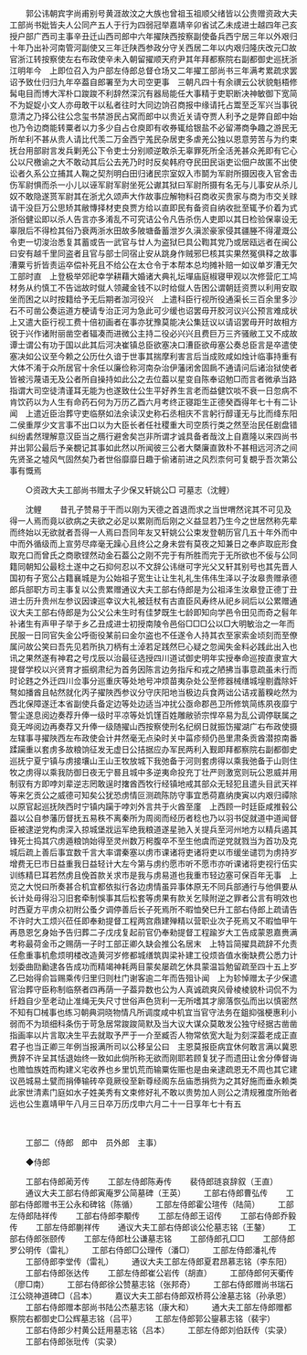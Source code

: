 <!-- { "loadSidebar": true } -->
　　郭公讳朝宾字尚甫别号黄涯故汶之大族也曾祖玉祖顺父绪皆以公贵赠资政大夫工部尚书妣皆夫人公同产五人于行为四弱冠举嘉靖辛卯省试乙未成进士越四年己亥授户部广西司主事辛丑迁山西司郎中六年擢陕西按察副使备兵西宁居三年以外艰归十年乃出补河南管河副使又三年迁陕西参政分守关西居二年以内艰归隆庆改元□故官浙江转按察使左右布政使辛未入朝留擢顺天府尹其年拜都察院右副都御史巡抚浙江明年今　上即位召入为户部左侍郎总督仓场又二年擢工部尚书三年满考累疏求罢诏予致仕归归九年卒葢自郎署至为大司空更事　三朝凡四十有余禩云公状貌魁梧修髯电目而博大浑朴口踆踆不利辞然深沉有器局能任大事精于吏职断决神敏御下宽简不为娖娖小文人亦毋敢干以私者往时大同边饷召商报中缘请托占鬻至乏军兴当事锐意清之乃择公往公念玺书禁游民占窝而郎中以贵近关请夺贾人利予之是弊自郎中始也乃令边商能转粟者以力多少自占仓庾即有收券辄给银盐不必留滞商争趣之游民无所牟利不甚从贵人请比代羡二万金西宁羗民杂居吏多虐羌公独以恩意劳苦与为约束抚台用部尉言发兵剿羌公下令吏士分别顺逆敢杀无辜罪死所全活羌甚众羌即有它心公以尺檄谕之大不敢动其后公去羌乃时时反矣韩府夺民田民诣吏讼佃户故匿不出使讼者久系公立捕其人鞠之契剂明白田归诸民宗室奴入市鬬为军尉所摄因夜入官舍击伤军尉惧而杀一小儿以诬军尉军尉坐死公谳其狱曰军尉所摄有名无与儿事安从杀儿奴不敢隐遂贳军尉其在浙尤久颂声大作故事应解物料召商收买贵家与商为市交关赇请干没巨万公思矫其敝慱择材吏良贾方给以直即民有备资自纳收批至辄予价着为式浙俗健讼即以杀人告言亦多淆乱不可究诘公令凡告杀伤人吏即以其日检验保辜设无辜限后不得检其俗乃衰两浙水田故多陂塘备蓄泄岁久滇淤豪家侵其疆塍不得灌溉公令吏一切浚治悉复其蓄或告一武官与廿人为盗狱巳具公鞫其党乃或居瓯远者在闽公曰安有越千里同盗者且官与部士同宿止安从跳身作贼邪巳核其实果然冤俱释之故事漕粟亏折皆责运卒偿补死且不给公在太仓令于本帮本总均摊补赔一如议单岁漕无欠工部时直　上登极举郊祀幸学耕藉大婚诸大典礼坛墠庙庭椒寝甲观以次修营庀工鸠材务从约慎工不告诎故时僦人领藏金钱不以时给僦人告困公谓朝廷资贾以利用安取坐而困之以时按籍给予无后期者泇河役兴　上遣科臣行视所役通渠长三百余里多沙石不可凿公奏运道方梗请专治正河为急此可少缓也诏罢毋开胶河议兴公预言难成状　上又遣大臣行视工费十倍初画者在事亦犹豫莫能决公集廷议以请诏罢毋开时故相方锐于兴作诸附丽凿空者辐凑而进微公主持二役必兴兴且费巨万三齐骚敝工又不成故谭士谓公有功于国以此其后河决崔镇总臣欲塞决口漕臣欲毋塞公奏总臣言是卒遣使塞决如公议至今赖之公历仕久谙于世事其揣摩利害言后当成败咸如烛计临事持重有大体不淆于众所居官十余任以廉俭称河南杂治伊藩闭舍固扄不通请问后诸治狱使者皆被污蔑语无及公者所自操持如此公之去位葢以星变自陈奉诏勉□而言者微承当路指谓大司空徒清谨耳无能为也遂致仕公生平好养生言老而益健饮啖不衰一日忽病不肯饮药以为人生有命药石何为万历乙酉六月考终正寝距生正德癸酉得年七十有二讣闻　上遣近臣治葬守吏临祭如法余读汉史称石丞相庆不言躬行醇谨无与比而绛东阳二侯重厚少文言事不出口以为大臣长者任社稷重大司空质行类之然至治民任剧盘错纠纷砉然理解意汉臣当之鴈行避舍矣岂非所谓才诚具备者哉汶上自嘉隆以来四尚书并出郭公最后予亲覩记其事如此然以所闻彼三公者大槩廉直敦朴不甚相远河济之间先贤圣之墟风气固然矣乃者世俗靡靡日趣于偷诸前进之风烈柰何可复覩乎吾次第公事有慨焉 

　　○资政大夫工部尚书赠太子少保又轩姚公□ 可墓志（沈鲤） 

　　沈鲤 
　　昔孔子赞易于干而以刚为天德之首退而求之当世喟然诧其不可见及得一人焉而竟以欲病之夫欲之必足以累刚而后刚之义益显若乃生今之世居然称先辈而终始以无欲就者吾得一人焉曰吾同年友又轩姚公公束发登朝历官几五十年外而中中而外循级而上宣劳尽瘁毫无躁心且终公之身未尝有莫夜之知兼日之奉庐取庇形食取充口而曾氏之商歌铿然动金石葢公之刚不完于有所胜而完于无所欲也不佞与公同籍同朝知公最稔土遂中之石抑何忍以不文辞公讳继可字光父又轩其别号也其先晋人国初有子宽公占籍襄城是为公始祖子宽生让让生礼礼生伟伟生泽以子汝皋贵赠承德郎兵部职方司主事复以公贵累赠通议大夫工部右侍郎是为公祖泽生汝皋登正德丁丑进士历升贵州左参议因谏巡幸议大礼被廷杖有古直臣风寿终从祀乡祠后以公累赠通议大夫工部右侍郎是为公父公未生时有佳梦既生七龄即知向学邑令田见而奇之髫年补诸生有声甲子举于乡乙丑成进士初授南陵令邑俗□□□公以□大明敏治之一年而民服一日同官失金公呼衙役某前曰金尔盗也不任遂令人持其衣至家索金顷刻而至僚属问故公笑曰吾先见若所执刀柄有土淖若足践然巳心疑之忽闻失金料必践此出入也讯之果然遂有神君之号戊辰以治最征选授四川道试御史明年实授奉命巡按直隶宣大提督学校以兴贤育才振纲肃纪为首务因陈言边务指斥和戎之陋拂当事意疏虽未行而时论韪之外迁四川佥事分巡重庆等处地号冲烦苗夷杂处公至修器械缮城堭剔蠹除奸骜如播酋且帖然就化丙子擢陜西参议分守庆阳地当极边兵食两诎公诘戎蓄糗屹然为西北保障遂迁本省副使兵备定边等处边适当冲扰公亟命郡邑卫所修筑简练夙夜靡宁警尘遂息阅边奏荐升俸一级时平凉等处饥馑百姓雕敝骄宗悍卒易为乱公调停联属之竟无哗阅边再奏荐又升俸一级随擢山西按察使刑名纪纲日就振饬擢湖广右布政使摄左辖事寻擢陜西左布政使会计井然毫无点染时关中菑疹频仍邑里肃条贡酋潜掠南番蹂躏重以套虏多故粮饷征发无虚日公拮据应办军民两利入觐即拜都察院右副都御史巡抚宁夏宁镇与虏接壤山王山王牧放城下我弛备于河则套虏得以乘我弛备于山则住牧之虏得以乘我防御日夜无宁晷且城中多逆夷命投充丁壮严则激宽则玩公恩威并用制驭有方即哱刘辈逆志罔敢逞时撦酋西牧行经镇地戒其部众无轻犯且遣头目武天祥等来乞贡公之威德可知矣公犹恐虏情叵测疏陈防守事宜悉荷嘉纳庚寅以内艰归禫除以原官起巡抚陜西时宁镇内躏于哱刘外言共于火酋至廑　上西顾一时廷臣咸推毂公葢以公自参藩历督抚五易秩不离秦所为周阅而经历者稔也乃以羽书促就道中道闻督臣被逮逆党构虏深入掠城堡戕运军绝我粮道遂星驰入关提兵至河州地方以精兵遏其锋死士捣其穴虏遁粮饷始得至灵州数万枵腹卒不至生他虞而逆党就戮当为首功及克城后疏上善后事宜数千言大率谓秦塞以虏市课诸将吏诸将吏以市缓坐谴罚为虏持岁增费无巳市日益重我日益轻计大左今第与虏约愿市听不愿市亦听课诸将吏视行伍实训练精巳耳若然虏且俛首款关求市是我与虏易道也我重市轻边塞可保百年无事　上览之大悦曰所奏甚合机宜都依拟行各边虏情虽异事体原无不同兵部通行与他俱要从长计处毋得沿习旧套牵制悞事其后松套等虏果有款关乞赎附逆之罪者公言有明效也时西夏方平虏众初附公蚤夕调停善后长子死焉所不暇恤癸巳升工部右侍郎上疏请告不许时大工烦兴莅任即奉勑提督工程两宫鼎建殚精以营职业次子死焉又不暇恤甲午再恳恩乞身始予告归葬二子戊戌复起前官仍奉勑提督工程踰岁大工告成蒙恩嘉赉满考称最荷金币之赐荫一子时工部正卿久缺会推公名居末　上特旨简擢具疏辞不允责任愈重事机愈烦明楼改造黄河岁修都城缮筑舆梁补建工役烦沓值水衡缺费公悉力计划委曲劻勷逮各告成功而精竭神耗两目蒙矣屡疏乞休具蒙温旨勉留疏至四十五上岁乙巳始得俞旨赐乘传归里归则杜门谢客逾二年而告殂讣闻　上为轸悼赠太子少保遣官治葬守臣称制临祭者四再荫一子葢异数也公为人真诚疏爽风骨棱棱貌朴词侃不为纤趋自少至老动止准绳无失尺寸世俗声色货利一无所嗜其才廓落恢弘而出以慎密然不知有□械事也练习朝典洞晓物情凡所调度咸中机宜当官守法务在鉏抑强梗惠利小弱而不为琐细科条伤于苛急居常踆踆简默及当大议大谋众莫敢发公独守经据古凿凿指画率以片言取决生平去就取予严于一介至臧否人物常依宽大耻为刻深葢老成正直君子也当正卿三年例当报满所司以公移呈公曰　主恩莫报臣病宜休何敢言满以冀恩赉辞不许呈其恬退始终一致如此倘所称无欲而刚耶若顾复犹子而遗田让舍分俸督诲也赡恤族姓而构建义宅收养也乡里饥荒而输粟佐赈也是由亲逮疏恩无不周也其它建议邑城易土甓而捐俸输砖卒竟厥役至新尊经阁东岳庙悉捐赀为之其好施而垂永赖类此家世清素门庭如水子姓美秀有文束修好礼不敢以贵势加人则公之清规雅度所贻者远也公生嘉靖甲午八月三日卒万历戊申六月二十一日享年七十有五 

　


　　工部二（侍郎　郎中　员外郎　主事） 

　　◆侍郎 

　　工部右侍郎蔺芳传 
　　工部左侍郎陈寿传 
　　裴侍郎琏哀辞叙（王直） 
　　通议大夫工部右侍郎寅庵罗公简墓碑（王英） 
　　工部右侍郎曹弘传 
　　工部右侍郎赠书王公永和碑铭（陈循） 
　　工部左侍郎霍公瑄传（陆简） 
　　工部左侍郎陆祥传 
　　工部右侍郎李颙传 
　　工部左侍郎王诏传 
　　工部右侍郎乔毅传 
　　工部左侍郎蒯祥传 
　　通议大夫工部右侍郎谈公伦墓志铭（王鏊） 
　　工部右侍郎张颐传 
　　工部左侍郎杜公谦墓志铭 
　　工部侍郎孔□□ 
　　工部侍郎罗公明传（雷礼） 
　　工部右侍郎□公理传（潘□） 
　　工部左侍郎潘礼传 
　　工部侍郎李堂传（雷礼） 
　　通议大夫工部左侍郎夏君昂慕志铭（李东阳） 
　　工部右侍郎张达传 
　　工部左侍郎崔公岩传（胡直） 
　　工部侍郎何天衢传（廖□南） 
　　工部右侍郎徐公赞墓志铭（张邦奇） 
　　工部右侍郎赠尚书瑞石江公晓神道碑□（吕本） 
　　嘉议大夫工部右侍郎双桥蒋公淦墓志铭（孙承恩） 
　　工部右侍郎赠本部尚书陆公杰墓志铭（康大和） 
　　通大夫工部左侍郎赠都察院右都御史□公辉墓志铭（吕平） 
　　工部左侍郎郭公鋆慕志铭（裴宇） 
　　工部右侍郎少村黄公廷用墓志铭（吕本） 
　　工部左侍郎刘伯跃传（实录） 
　　工部右侍郎张玭传（实录） 
